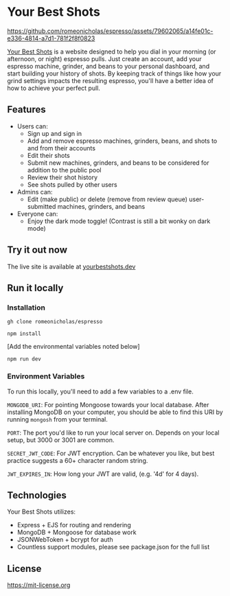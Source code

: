 
# Your Best Shots

https://github.com/romeonicholas/espresso/assets/79602065/a14fe01c-e336-4814-a7d1-781f2f8f0823

[Your Best Shots](https://yourbestshots.dev) is a website designed to help you dial in your morning (or afternoon, or night) espresso pulls. Just create an account, add your espresso machine, grinder, and beans to your personal dashboard, and start building your history of shots. By keeping track of things like how your grind settings impacts the resulting espresso, you'll have a better idea of how to achieve your perfect pull.

## Features
* Users can:
  * Sign up and sign in
  * Add and remove espresso machines, grinders, beans, and shots to and from their accounts
  * Edit their shots
  * Submit new machines, grinders, and beans to be considered for addition to the public pool
  * Review their shot history
  * See shots pulled by other users
* Admins can:
  * Edit (make public) or delete (remove from review queue) user-submitted machines, grinders, and beans
* Everyone can:
  * Enjoy the dark mode toggle! (Contrast is still a bit wonky on dark mode)

## Try it out now
The live site is available at [yourbestshots.dev ](https://yourbestshots.dev)

## Run it locally

### Installation
`gh clone romeonicholas/espresso`

`npm install`

[Add the environmental variables noted below]

`npm run dev`

### Environment Variables

To run this locally, you'll need to add a few variables to a .env file. 

`MONGODB_URI`: For pointing Mongoose towards your local database. After installing MongoDB on your computer, you should be able to find this URI by running `mongosh` from your terminal.

`PORT`: The port you'd like to run your local server on. Depends on your local setup, but 3000 or 3001 are common.

`SECRET_JWT_CODE`: For JWT encryption. Can be whatever you like, but best practice suggests a 60+ character random string.

`JWT_EXPIRES_IN`: How long your JWT are valid, (e.g. '4d' for 4 days).

## Technologies

Your Best Shots utilizes:

* Express + EJS for routing and rendering
* MongoDB + Mongoose for database work
* JSONWebToken + bcrypt for auth
* Countless support modules, please see package.json for the full list

## License

https://mit-license.org
